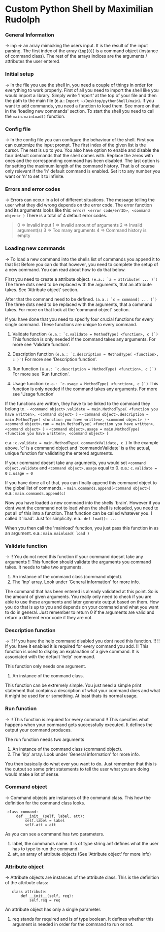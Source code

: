 # Custom Python Shell by Maximilian Rudolph


### General Information
-> inp => an array mimicking the users input. It is the result of the input parsing. The first index of the array
   (`inp[0]`) is a command object (instance of command class). The rest of the arrays indices are the arguments / attributes
   the user entered.

### Initial setup
-> In the file you use the shell in, you need a couple of things in order for everything to work properly.
   First of all you need to import the shell like you would import a library.
   Simply write 'Import' at the top of your file and then the path to the main file (e.a.: `Import ~/Desktop/pythonShell/main`).
   If you want to add commands, you need a function to load them. See more on that in the 'loading new commands' section.
   To start the shell you need to call the `main.mainLoad()` function.

### Config file
-> In the config file you can configure the behaviour of the shell.
   First you can customize the input prompt. The first index of the given list is the cursor. The rest is up to you.
   You also have option to enable and disable the four default commands that the shell comes with. Replace the zeros with
   ones and the corresponding command has been disabled.
   The last option is for setting the maximum length of the command history. That is of course only relevant if the 'h'
   default command is enabled. Set it to any number you want or 'n' to set it to infinite.

### Errors and error codes
-> Errors can occur in a lot of different situations. The message telling the user what they did wrong depends on the
   error code. The error function and its arguments looks like this: `error( <error code/errID>, <command object> )`
   There is a total of 4 default error codes.

   > 0 => Invalid input
   1 => Invalid amount of arguments
   2 => Invalid argument(s)
   3 => Too many arguments
   4 => Command history is empty

### Loading new commands
->  To load a new command into the shells list of commands you append it to that list
    Before you can do that however, you need to complete the setup of a new command. You can read about how to do that below.

   First you need to create a attribute object.
    ``(e.a.: `a = attribute( ... )`)``
    The three dots need to be replaced with the arguments, that an attribute takes. See 'Attribute object' section.

   After that the command need to be defined.
    ``(a.a.: `c = command( ... )`)``
    The three dots need to be replaced with the arguments, that a command takes.
    For more on that look at the 'command object' section.

   If you have done that you need to specify four crucial functions for every single command.
    These functions are unique to every command.

   1. Validate function ``(e.a.: `c.validate = MethodType( <function>, c )`)``
       This function is only needed if the command takes any arguments.
       For more see 'Validate function'.

   2. Description function ``(e.a.: `c.description = MethodType( <function>, c )`)``
      For more see 'Description function'.

   3. Run function ``(e.a.: `c.description = MethodType( <function>, c )`)``
       For more see 'Run function'.

   4. Usage function ``(e.a.: `c.usage = MethodType( <function>, c )`)``
       This function is only needed if the command takes any arguments.
       For more see 'Usage function'

   If the functions are written, they have to be linked to the command they belong to.
    - `<command object>.validate = main.MethodType( <function you have written>, <command object> )`
    - `<command object>.description = main.MethodType( <function you have written>, <command object> )`
    - `<command object>.run = main.MethodType( <function you have written>, <command object> )`
    - `<command object>.usage = main.MethodType( <function you have written>, <command object> )`

   e.a.: `c.validate = main.MethodType( commandxValidate, c )`
    In the example above, 'c' is a command object and 'commandxValidate' is a the actual, unique function for validating
    the entered arguments.

   If your command doesnt take any arguments, you would set
   `<command object.validate` and
    `<command object>.usage` equal to 0.
    e.a.: `c.validate = 0`
          `c.usage = 0`

   If you have done all of that, you can finally append this command object to the global list of commands.
    - `main.commands.append(<command object>)`
    e.a.: `main.commands.append(c)`

   Now you have loaded a new command into the shells 'brain'.
    However if you dont want the command not to load when the shell is reloaded, you need to put all of this into a function.
    That function can be called whatever you. I called it 'load'. Just for simplicity.
    e.a.: `def load():
            ...`

   When you then call the 'mainload' function, you just pass this function in as an argument.
    e.a.: `main.mainload( load )`

### Validate function
-> !! You do not need this function if your command doesnt take any arguments !!
   This function should validate the arguments you command takes.
   It needs to take two arguments.
   1. An instance of the command class (command object).
   2. The 'inp' array. Look under 'General information' for more info.

   The command that has been entered is already validated at this point. So is the amount of given arguments.
   You really only need to check if you are able to use these arguments and later generate output based on them.
   How you do that is up to you and depends on your command and what you want to do in general.
   Just remember to return 0 if the arguments are valid and return a different error code if they are not.

### Description function
-> !! If you have the help command disabled you dont need this function. !!
   !! If you have it enabled it is required for every command you add. !!
   This function is used to display an explanation of a give command. It is associated with the default 'help' command.

   This function only needs one argument.
   1. An instance of the command class.

   This function can be extremely simple. You just need a simple print statement that contains a description of what your
   command does and what it might be used for or something. At least thats its normal usage.

### Run function
-> !! This function is required for every command !!
   This specifies what happens when your command gets successfully executed. It defines the output your command produces.

   The run function needs two arguments
   1. An instance of the command class (command object).
   2. The 'inp' array. Look under 'General information' for more info.

   You then basically do what ever you want to do. Just remember that this is the output so some print statements
   to tell the user what you are doing would make a lot of sense.

### Command object
-> Command objects are instances of the command class.
   This how the definition for the command class looks.

     class command:
         def __init__(self, label, att):
             self.label = label
             self.att = att

   As you can see a command has two parameters.
   1. label, the commands name. It is of type string anf defines what the user has to type to run the command.
   2. att, an array of attribute objects (See 'Attribute object' for more info)


### Attribute object
-> Attribute objects are instances of the attribute class.
   This is the definition of the attribute class:

	   class attribute:
	       def __init__(self, req):
	           self.req = req

   An attribute object has only a single parameter.
   1. req stands for required and is of type boolean.
       It defines whether this argument is needed in order for the command to run or not.
